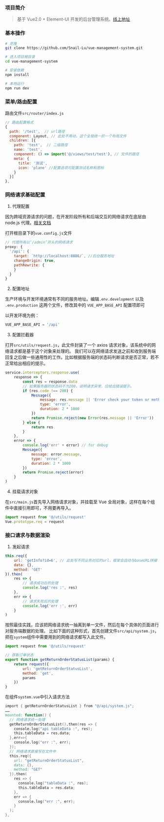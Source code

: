 ### 项目简介

> 基于 Vue2.0 + Element-UI 开发的后台管理系统。[线上地址]('')

### 基本操作

```bash
# 克隆
git clone https://github.com/Snail-Lu/vue-management-system.git

# 进入项目根目录
cd vue-management-system

# 安装依赖
npm install

# 本地运行
npm run dev
```

### 菜单/路由配置

路由文件`src/router/index.js`

```js
// 路由配置格式
{
  path: '/test',  // url路径
  component: Layout, // 此处不用动，这个全局统一的一个布局文件
  children: [{
    path: 'test',  // 二级路径
    name: 'test',
    component: () => import('@/views/test/test'), // 文件的路径
    meta: {
      title: '测试',
      icon: 'plane' //配置选项可配置测试名称和图标
    }
  }]
},
```

### 网络请求基础配置

1. 代理配置

因为跨域资源请求的问题，在开发阶段所有和后端交互的网络请求在底层由 node.js 代理。[相关文档](https://cli.vuejs.org/config/#devserver-proxy)

打开根目录下的`vue.config.js`文件

```js
// 代理所有以‘/admin’开头的网络请求
proxy: {
  '/api': {
    target: `http://localhost:8886/`, //后台服务地址
    changeOrigin: true,
    pathRewrite: {
    }
  }
}
```

2. 配置地址

生产环境与开发环境通常有不同的服务地址。编辑`.env.development` 以及 `.env.production` 这两个文件，修改其中的 `VUE_APP_BASE_API` 配置项即可

以开发环境为例：

```js
VUE_APP_BASE_API = '/api'
```

3. 配置拦截器

打开`src/utils/request.js`，此文件封装了一个 axios 请求对象，该系统中的网络请求都是基于这个对象来处理的。
我们可以在网络请求发送之前和收到服务端回复之后做一些通用性的工作。比如根据服务端的状态码判断请求是否正常，若不正常给出相应的提示。

```js
service.interceptors.response.use(
	response => {
		const res = response.data
		// 如果服务器的状态码不为200，说明请求异常，应给出错误提示。
		if (res.code !== 200) {
			Message({
				message: res.message || 'Error check your token or method',
				type: 'error',
				duration: 2 * 1000
			})
			return Promise.reject(new Error(res.message || 'Error'))
		} else {
			return res
		}
	},
	error => {
		console.log('err' + error) // for debug
		Message({
			message: error.message,
			type: 'error',
			duration: 2 * 1000
		})
		return Promise.reject(error)
	}
)
```

4. 挂载请求对象

在`src/main.js`首先导入网络请求对象，并挂载至 Vue 全局对象，这样在每个组件中直接引用即可，不用要再导入。

```js
import request from '@/utils/request'
Vue.prototype.req = request
```

### 接口请求与数据渲染

1. 发起请求

```js
this.req({
	url: 'getInfo?id=6', // 此处写不同业务对应的url，框架会自动与baseURL拼接
	data: {},
	method: 'GET'
}).then(
	res => {
		// 请求成功后的处理
		console.log('res :', res)
	},
	err => {
		// 请求失败后的处理
		console.log('err :', err)
	}
)
```

按照最佳实践，应该把网络请求统一抽离到单一文件，然后在每个具体的页面进行对服务端数据的处理。
比如下面的这种形式，首先创建文件`src/api/system.js`，把在`system`组件中需要用到的网络请求都写入此文件。

```js
import request from '@/utils/request'

// 获取订单状态
export function getReturnOrderStatusList(params) {
	return request({
		url: 'getReturnOrderStatusList',
		method: 'get',
		params
	})
}
```

在组件`system.vue`中引入请求方法

```v
import { getReturnOrderStatusList } from "@/api/system.js";
……
mounted: function() {
  // 网络请求统一处理
  getReturnOrderStatusList().then(res => {
    console.log("api tableData :", res);
    this.tableData = res.data;
  },err=>{
    console.log("err :", err);
  });
  // 网络请求直接写在文件中
  this.req({
    url: "getReturnOrderStatusList",
    data: {},
    method: "GET"
  }).then(
    res => {
      console.log("tableData :", res);
      this.tableData = res.data;
    },
    err => {
      console.log("err :", err);
    }
  );
},
```
